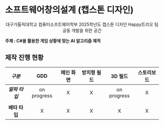 # 소프트웨어창의설계 (캡스톤 디자인) </br>
<div>
  <body>
    <p align="center">대구가톨릭대학교 컴퓨터소프트웨어학부 2025학년도 캡스톤 디자인 Happy트리오 팀 공동 개발을 위한 공간</p>
  </body>
</div>

**주제 : C#을 활용한 게임 상황에 맞는 AI 알고리즘 제작**
</br>
## 제작 진행 현황
| ***구분*** | GDD | 메인 화면 | 방치형 필드 | 3D 필드 | 스토리보드 |
| :---: | :---: |  :---: | :---: | :---: | :---:|
| ***알파 타입*** | on progress | X | X | on progress | X |
| |
| **베타 타입** | X | X | X | X | X |
